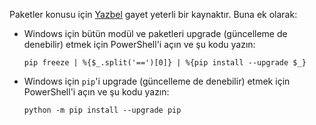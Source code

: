 Paketler konusu için [Yazbel](https://python-istihza.yazbel.com/paketler.html) gayet yeterli bir kaynaktır. Buna ek olarak:
- Windows için bütün modül ve paketleri upgrade (güncelleme de denebilir) etmek için PowerShell'i açın ve şu kodu yazın:
    ```
    pip freeze | %{$_.split('==')[0]} | %{pip install --upgrade $_}
    ```
- Windows için `pip`'i upgrade (güncelleme de denebilir) etmek için PowerShell'i açın ve şu kodu yazın:
    ```
    python -m pip install --upgrade pip
    ```